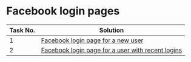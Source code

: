 # Facebook login pages

| Task No. | Solution |
|-|-|
| 1 | [Facebook login page for a new user](https://akshay-s-nair.github.io/web_projects/facebook%20me) |
| 2 | [Facebook login page for a user with recent logins](https://akshay-s-nair.github.io/web_projects/facebook%202) |
